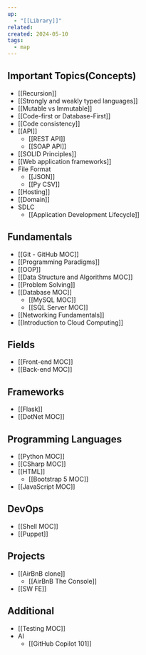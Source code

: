 ```yaml
---
up:
  - "[[Library]]"
related: 
created: 2024-05-10
tags:
  - map
---
```

## Important Topics(Concepts)
- [[Recursion]]
- [[Strongly and weakly typed languages]]
- [[Mutable vs Immutable]]
- [[Code-first or Database-First]]
- [[Code consistency]]
- [[API]]
	- [[REST API]]
	- [[SOAP API]]
- [[SOLID Principles]]
- [[Web application frameworks]]
- File Format
	- [[JSON]]
	- [[Py CSV]]
- [[Hosting]]
- [[Domain]]
- SDLC
	- [[Application Development Lifecycle]]
## Fundamentals
- [[Git - GitHub MOC]]
- [[Programming Paradigms]]
- [[OOP]]
- [[Data Structure and Algorithms MOC]]
- [[Problem Solving]]
- [[Database MOC]]
	- [[MySQL MOC]]
	- [[SQL Server MOC]]
- [[Networking Fundamentals]]
- [[Introduction to Cloud Computing]]

## Fields
- [[Front-end MOC]]
- [[Back-end MOC]]
## Frameworks
- [[Flask]]
- [[DotNet MOC]]
## Programming Languages
- [[Python MOC]]
- [[CSharp MOC]]
- [[HTML]]
	- [[Bootstrap 5 MOC]]
- [[JavaScript MOC]]
## DevOps
- [[Shell MOC]]
- [[Puppet]]
## Projects 
- [[AirBnB clone]]
	- [[AirBnB The Console]]
- [[SW FE]]

## Additional
- [[Testing MOC]]
- AI
	- [[GitHub Copilot 101]]